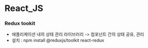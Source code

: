 # React_JS
<h3>Redux tookit</h3>
<ul>
  <li>애플리케이션 내의 상태 관리 라이브러리 -> 컴포넌트 간의 상태 공유, 관리</li>
  <li>설치 : npm install @reduxjs/toolkit react-redux</li>
</ul>
